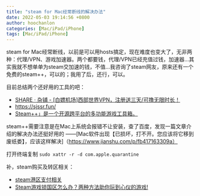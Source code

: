 ```yaml
---
title: "steam for Mac经常断线的解决办法"
date: 2022-05-03 19:14:56 +0800
author: hoochanlon
categories: [Mac/iPad/iPhone]
tags: [Mac/iPad/iPhone]
---
```


steam for Mac经常断线，以前是可以用hosts搞定，现在难度也变大了，无非两种：代理/VPN、游戏加速器。两个都要钱，代理/VPN已经充值过钱，加速器...其实我就不想单单为steam交加速的钱，不值...我咨询了steam网友，原来还有一个免费的steam++，可以的；我用了后，还行，可以。

目前总结两个还好用的工具的吧：

* [SHARE · 杂铺 - [白嫖机场]西部世界VPN，注册送三天/可撸无限时长！](https://sh.tmioe.com/175.html)
* https://sjssr.fun/
* [Steam++」是一个开源跨平台的多功能游戏工具箱。](https://steampp.net/)

<!-- more -->

steam++需要注意是在Mac上系统会报错不让安装，查了百度，发现一篇文章介绍的解决办法还挺好用的 ——[Mac软件出现【已损坏，打不开。您应该将它移到废纸娄】，应该这样解决]（https://www.jianshu.com/p/fb417163309a）

打开终端复制 `sudo xattr -r -d com.apple.quarantine`

补，steam购买及转区相关：

* [steam港区支付相关](https://zhidao.baidu.com/question/1455646243155895940.html)
* [Steam游戏锁国区怎么办？两种方法助你玩到心仪的游戏!](https://baijiahao.baidu.com/s?id=1690312043047794783&wfr=spider&for=pc)